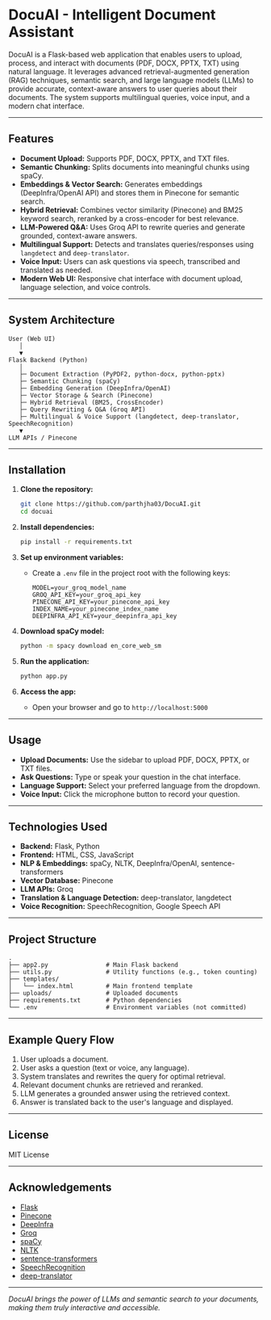 # DocuAI - Intelligent Document Assistant

DocuAI is a Flask-based web application that enables users to upload, process, and interact with documents (PDF, DOCX, PPTX, TXT) using natural language. It leverages advanced retrieval-augmented generation (RAG) techniques, semantic search, and large language models (LLMs) to provide accurate, context-aware answers to user queries about their documents. The system supports multilingual queries, voice input, and a modern chat interface.

---

## Features

- **Document Upload:** Supports PDF, DOCX, PPTX, and TXT files.
- **Semantic Chunking:** Splits documents into meaningful chunks using spaCy.
- **Embeddings & Vector Search:** Generates embeddings (DeepInfra/OpenAI API) and stores them in Pinecone for semantic search.
- **Hybrid Retrieval:** Combines vector similarity (Pinecone) and BM25 keyword search, reranked by a cross-encoder for best relevance.
- **LLM-Powered Q&A:** Uses Groq API to rewrite queries and generate grounded, context-aware answers.
- **Multilingual Support:** Detects and translates queries/responses using `langdetect` and `deep-translator`.
- **Voice Input:** Users can ask questions via speech, transcribed and translated as needed.
- **Modern Web UI:** Responsive chat interface with document upload, language selection, and voice controls.

---

## System Architecture

```
User (Web UI)
   │
   ▼
Flask Backend (Python)
   │
   ├─ Document Extraction (PyPDF2, python-docx, python-pptx)
   ├─ Semantic Chunking (spaCy)
   ├─ Embedding Generation (DeepInfra/OpenAI)
   ├─ Vector Storage & Search (Pinecone)
   ├─ Hybrid Retrieval (BM25, CrossEncoder)
   ├─ Query Rewriting & Q&A (Groq API)
   ├─ Multilingual & Voice Support (langdetect, deep-translator, SpeechRecognition)
   ▼
LLM APIs / Pinecone
```

---

## Installation

1. **Clone the repository:**
   ```sh
   git clone https://github.com/parthjha03/DocuAI.git
   cd docuai
   ```

2. **Install dependencies:**
   ```sh
   pip install -r requirements.txt
   ```

3. **Set up environment variables:**
   - Create a `.env` file in the project root with the following keys:
     ```
     MODEL=your_groq_model_name
     GROQ_API_KEY=your_groq_api_key
     PINECONE_API_KEY=your_pinecone_api_key
     INDEX_NAME=your_pinecone_index_name
     DEEPINFRA_API_KEY=your_deepinfra_api_key
     ```

4. **Download spaCy model:**
   ```sh
   python -m spacy download en_core_web_sm
   ```

5. **Run the application:**
   ```sh
   python app.py
   ```

6. **Access the app:**
   - Open your browser and go to `http://localhost:5000`

---

## Usage

- **Upload Documents:** Use the sidebar to upload PDF, DOCX, PPTX, or TXT files.
- **Ask Questions:** Type or speak your question in the chat interface.
- **Language Support:** Select your preferred language from the dropdown.
- **Voice Input:** Click the microphone button to record your question.

---

## Technologies Used

- **Backend:** Flask, Python
- **Frontend:** HTML, CSS, JavaScript
- **NLP & Embeddings:** spaCy, NLTK, DeepInfra/OpenAI, sentence-transformers
- **Vector Database:** Pinecone
- **LLM APIs:** Groq
- **Translation & Language Detection:** deep-translator, langdetect
- **Voice Recognition:** SpeechRecognition, Google Speech API

---

## Project Structure

```
.
├── app2.py                # Main Flask backend
├── utils.py               # Utility functions (e.g., token counting)
├── templates/
│   └── index.html         # Main frontend template
├── uploads/               # Uploaded documents
├── requirements.txt       # Python dependencies
└── .env                   # Environment variables (not committed)
```

---

## Example Query Flow

1. User uploads a document.
2. User asks a question (text or voice, any language).
3. System translates and rewrites the query for optimal retrieval.
4. Relevant document chunks are retrieved and reranked.
5. LLM generates a grounded answer using the retrieved context.
6. Answer is translated back to the user's language and displayed.

---

## License

MIT License

---

## Acknowledgements

- [Flask](https://flask.palletsprojects.com/)
- [Pinecone](https://www.pinecone.io/)
- [DeepInfra](https://deepinfra.com/)
- [Groq](https://groq.com/)
- [spaCy](https://spacy.io/)
- [NLTK](https://www.nltk.org/)
- [sentence-transformers](https://www.sbert.net/)
- [SpeechRecognition](https://pypi.org/project/SpeechRecognition/)
- [deep-translator](https://pypi.org/project/deep-translator/)

---

*DocuAI brings the power of LLMs and semantic search to your documents, making them truly interactive and accessible.*
